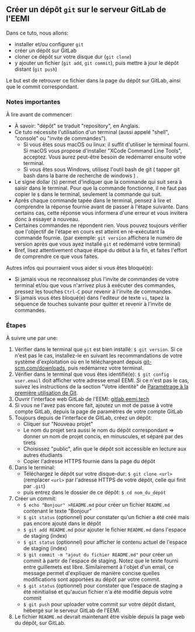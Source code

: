 ## Créer un dépôt `git` sur le serveur GitLab de l'EEMI

Dans ce tuto, nous allons:

- installer et/ou configurer `git`
- créer un dépôt sur GitLab
- cloner ce dépôt sur votre disque dur (`git clone`)
- y ajouter un fichier (`git add`, `git commit`), puis mettre à jour le dépôt distant (`git push`)

Le but est de retrouver ce fichier dans la page du dépôt sur GitLab, ainsi que le commit correspondant.

### Notes importantes

À lire avant de commencer:

- À savoir: "dépôt" se traduit "repository", en Anglais.
- Ce tuto nécessite l'utilisation d'un terminal (aussi appelé "shell", "console" ou "invite de commandes").
  - Si vous êtes sous macOS ou linux: il suffit d'utiliser le terminal fourni. Si macOS vous propose d'installer "XCode Command Line Tools", acceptez. Vous aurez peut-être besoin de redémarrer ensuite votre terminal.
  - Si vous êtes sous Windows, utilisez l'outil bash de git ( tapper git bash dans la barre de recherche de windows ) .
- Le signe dollar (`$`) permet d'indiquer que la commande qui suit sera à saisir dans le terminal. Pour que la commande fonctionne, il ne faut pas copier le `$` dans le terminal, seulement la commande qui suit.
- Après chaque commande tapée dans le terminal, pensez à lire et comprendre la réponse fournie avant de passer à l'étape suivante. Dans certains cas, cette réponse vous informera d'une erreur et vous invitera donc à essayer à nouveau.
- Certaines commandes ne répondent rien. Vous pouvez toujours vérifier que l'objectif de l'étape en cours est atteint en ré-exécutant la commande fournie. (par exemple: `git version` affichera le numéro de version après que vous ayez installé `git` et redémarré votre terminal)
- Bref, lisez attentivement chaque étape du début à la fin, et faites l'effort de comprendre ce que vous faites.

Autres infos qui pourraient vous aider si vous êtes bloqué(e):

- Si jamais vous ne reconnaissez plus l'invite de commandes de votre terminal et/ou que vous n'arrivez plus à exécuter des commandes, pressez les touches `Ctrl-C` pour revenir à l'invite de commandes.
- Si jamais vous êtes bloqué(e) dans l'editeur de texte `vi`, tapez la séquence de touches suivante pour quitter et revenir à l'invite de commandes.

### Étapes

À suivre une par une:

1. Vérifier dans le terminal que `git` est bien installé: `$ git version`. Si ce n'est pas le cas, installez-le en suivant les recommandations de votre système d'exploitation où en le téléchargeant depuis [git-scm.com/downloads](https://git-scm.com/downloads), puis redémarrez votre terminal.
1. Vérifier dans le terminal que vous êtes identifié(e): `$ git config user.email` doit afficher votre adresse email EEMI. Si ce n'est pas le cas, suivez les instructions de la section "Votre identité" de [Paramétrage à la première utilisation de Git](https://git-scm.com/book/fr/v2/D%C3%A9marrage-rapide-Param%C3%A9trage-%C3%A0-la-premi%C3%A8re-utilisation-de-Git).
1. Ouvrir l'interface web GitLab de l'EEMI: [gitlab.eemi.tech](https://gitlab.eemi.tech/)
1. Si vous ne l'avez pas encore fait, ajoutez un mot de passe à votre compte GitLab, depuis la page de paramètres de votre compte GitLab
1. Toujours depuis de l'interface de GitLab, créez un dépôt:
   - Cliquer sur "Nouveau projet"
   - Le nom du projet sera aussi le nom du dépôt correspondant => donner un nom de projet concis, en minuscules, et séparé par des tirets
   - Choisissez "public", afin que le dépôt soit accessible en lecture aux autres étudiants
   - Copier l'adresse HTTPS fournie dans la page du dépôt
1. Dans le terminal:
   - Téléchargez le dépôt sur votre disque-dur: `$ git clone <url>` (remplacer `<url>` par l'adresse HTTPS de votre dépôt, celle qui finit par `.git`)
   - puis entrez dans le dossier de ce dépôt: `$ cd nom_du_dépôt`
1. Créer un commit:
    - `$ echo "Bonjour" >README.md` pour créer un fichier `README.md` contenant le texte "Bonjour"
    - `$ git status` (optionnel) pour constater qu'un fichier a été créé mais pas encore ajouté dans le dépôt
    - `$ git add README.md` pour ajouter le fichier `README.md` dans l'espace de staging (index)
    - `$ git status` (optionnel) pour afficher le contenu actuel de l'espace de staging (index)
    - `$ git commit -m "ajout du fichier README.md"` pour créer un commit à partir de l'espace de staging. Notez que le texte fourni entre guillemets est libre. Similairement à l'objet d'un email, ce message permet d'expliquer de manière concise quelles modifications sont apportées au dépôt par votre commit.
    - `$ git status` (optionnel) pour constater que l'espace de staging a été réinitialisé et qu'aucun fichier n'a été modifié depuis votre commit
    - `$ git push` pour uploader votre commit sur votre dépôt distant, hébergé sur le serveur GitLab de l'EEMI.
1. Le fichier `README.md` devrait maintenant être visible depuis la page web du dépôt, sur GitLab.
